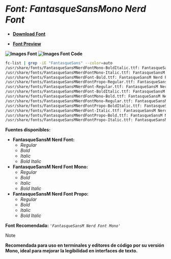 <!-- Autor: Daniel Benjamin Perez Morales -->
<!-- GitHub: https://github.com/DanielBenjaminPerezMoralesDev13 -->
<!-- Gitlab: https://gitlab.com/DanielBenjaminPerezMoralesDev13 -->
<!-- Correo electrónico: danielperezdev@proton.me -->

# ***Font: FantasqueSansMono Nerd Font***

- **[Download Font](https://github.com/ryanoasis/nerd-fonts/releases/download/v3.2.1/FantasqueSansMono.zip "https://github.com/ryanoasis/nerd-fonts/releases/download/v3.2.1/FantasqueSansMono.zip")**

- **[Font Preview](https://www.programmingfonts.org/#fantasque-sans "https://www.programmingfonts.org/#fantasque-sans")**

**![Images Font](../../Fonts/FantasqueSansMono%20Nerd%20Font.png "Fonts/FantasqueSansMono Nerd Font.png")**
**![Images Font Code](../../Font%20Images%20Code/FantasqueSansMono%20Nerd%20Font%20Code.png "Font Images Code/FantasqueSansMono Nerd Font Code.png")**

```bash
fc-list | grep -iE "FantasqueSans" --color=auto
/usr/share/fonts/FantasqueSansMNerdFontMono-BoldItalic.ttf: FantasqueSansM Nerd Font Mono:style=Bold Italic
/usr/share/fonts/FantasqueSansMNerdFontMono-Italic.ttf: FantasqueSansM Nerd Font Mono:style=Italic
/usr/share/fonts/FantasqueSansMNerdFont-Bold.ttf: FantasqueSansM Nerd Font:style=Bold
/usr/share/fonts/FantasqueSansMNerdFontPropo-Regular.ttf: FantasqueSansM Nerd Font Propo:style=Regular
/usr/share/fonts/FantasqueSansMNerdFont-Regular.ttf: FantasqueSansM Nerd Font:style=Regular
/usr/share/fonts/FantasqueSansMNerdFont-BoldItalic.ttf: FantasqueSansM Nerd Font:style=Bold Italic
/usr/share/fonts/FantasqueSansMNerdFontMono-Bold.ttf: FantasqueSansM Nerd Font Mono:style=Bold
/usr/share/fonts/FantasqueSansMNerdFontMono-Regular.ttf: FantasqueSansM Nerd Font Mono:style=Regular
/usr/share/fonts/FantasqueSansMNerdFontPropo-BoldItalic.ttf: FantasqueSansM Nerd Font Propo:style=Bold Italic
/usr/share/fonts/FantasqueSansMNerdFont-Italic.ttf: FantasqueSansM Nerd Font:style=Italic
/usr/share/fonts/FantasqueSansMNerdFontPropo-Bold.ttf: FantasqueSansM Nerd Font Propo:style=Bold
/usr/share/fonts/FantasqueSansMNerdFontPropo-Italic.ttf: FantasqueSansM Nerd Font Propo:style=Italic
```

**Fuentes disponibles:**

- **FantasqueSansM Nerd Font:**
  - *Regular*
  - *Bold*
  - *Italic*
  - *Bold Italic*
- **FantasqueSansM Nerd Font Mono:**
  - *Regular*
  - *Bold*
  - *Italic*
  - *Bold Italic*
- **FantasqueSansM Nerd Font Propo:**
  - *Regular*
  - *Bold*
  - *Italic*
  - *Bold Italic*

**Font Recomendada:** *`'FantasqueSansM Nerd Font Mono'`*

> [!NOTE]
> **Recomendada para uso en terminales y editores de código por su versión Mono, ideal para mejorar la legibilidad en interfaces de texto.**
